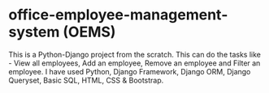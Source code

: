 # office-employee-management-system (OEMS)
This is a Python-Django project from the scratch. This can do the tasks like - View all employees, Add an employee, Remove an employee and Filter an employee. I have used Python, Django Framework, Django ORM, Django Queryset, Basic SQL, HTML, CSS & Bootstrap.
